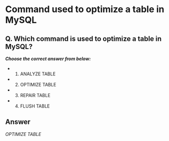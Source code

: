 # Command used to optimize a table in MySQL

## Q. Which command is used to optimize a table in MySQL?

***Choose the correct answer from below:***
  
  - 1. ANALYZE TABLE

  - 2. OPTIMIZE TABLE

  - 3. REPAIR TABLE

  - 4. FLUSH TABLE


## Answer

*OPTIMIZE TABLE*
